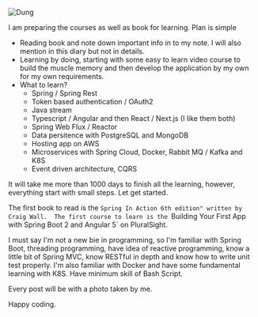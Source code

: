 ![Dung](./assests/9999.png)

I am preparing the courses as well as book for learning. Plan is simple 

+ Reading book and note down important info in to my note. I will also mention in this diary but not in details.
+ Learning by doing, starting with some easy to learn video course to build the muscle memory and then develop the application by my own for my own requirements.
+ What to learn?
  + Spring / Spring Rest
  + Token based authentication / OAuth2 
  + Java stream 
  + Typescript / Angular and then React / Next.js (I like them both)
  + Spring Web Flux / Reactor
  + Data persitence with PostgreSQL and MongoDB
  + Hosting app on AWS
  + Microservices with Spring Cloud, Docker, Rabbit MQ / Kafka and K8S
  + Event driven architecture, CQRS

It will take me more than 1000 days to finish all the learning, however, everything start with small steps. Let get started.

The first book to read is the `Spring In Action 6th edition" written by Craig Wall. 
The first course to learn is the `Building Your First App with Spring Boot 2 and Angular 5` on PluralSight.

I must say I'm not a new bie in programming, so I'm familiar with Spring Boot, threading programming, have idea of reactive programming, know a little bit of Spring MVC, know RESTful in depth and know how to write unit test properly. I'm also familiar with Docker and have some fundamental learning with K8S. Have minimum skill of Bash Script. 

Every post will be with a photo taken by me. 

Happy coding. 


